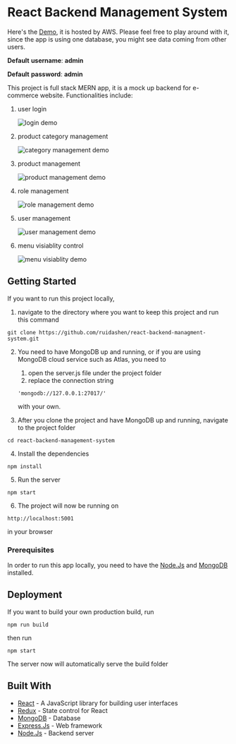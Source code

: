 # React Backend Management System

Here's the <a href="http://13.59.50.112" target="_blank">Demo</a>, it is hosted by AWS. Please feel free to play around with it, since the app is using one database, you might see data coming from other users.

**Default** **username**: **admin** 

**Default** **password**: **admin**


This project is full stack MERN app, it is a mock up backend for e-commerce website. Functionalities include: 
1. user login

   ![login demo](https://i.ibb.co/jDFqdKL/login.gif)
   
2. product category management 

   ![category management demo](https://i.ibb.co/m56brGp/category-management.gif)
   
3. product management

   ![product management demo](https://i.ibb.co/Z85dKp2/product-management.gif)
   
4. role management 

   ![role management demo](https://i.ibb.co/F5X25fp/role-management.gif)
   
5. user management 

   ![user management demo](https://i.ibb.co/BVqsMKc/user-management.gif)
   
6. menu visiablity control 

    ![menu visiablity demo](https://i.ibb.co/GW9yW1m/role-management.gif)

## Getting Started

If you want to run this project locally, 

1. navigate to the directory where you want to keep this project and run this command
```
git clone https://github.com/ruidashen/react-backend-managment-system.git
```

2. You need to have MongoDB up and running, or if you are using MongoDB cloud service such as Atlas, you need to 
   1. open the server.js file under the project folder
   2. replace the connection string 
    ```
    'mongodb://127.0.0.1:27017/'
    ```
    with your own.

3. After you clone the project and have MongoDB up and running, navigate to the project folder
```
cd react-backend-management-system
```

4. Install the dependencies
```
npm install
```

5. Run the server
```
npm start
```

6. The project will now be running on
```
http://localhost:5001
```
in your browser


### Prerequisites

In order to run this app locally, you need to have the [Node.Js](https://nodejs.org/en/) and [MongoDB](https://www.mongodb.com/) installed.


## Deployment

If you want to build your own production build, run
```
npm run build
```
then run
```
npm start
```
The server now will automatically serve the build folder

## Built With

* [React](https://reactjs.org/) - A JavaScript library for building user interfaces
* [Redux](https://redux.js.org/) - State control for React
* [MongoDB](https://www.mongodb.com/) - Database
* [Express.Js](https://expressjs.com/) - Web framework
* [Node.Js](https://nodejs.org/en/) - Backend server

